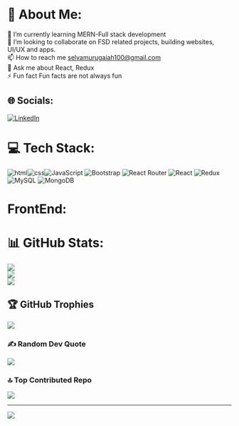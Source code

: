 # 💫 About Me:
🔭 I’m currently learning MERN-Full stack development<br>👯 I’m looking to collaborate on FSD related projects, building websites, UI/UX and apps.<br>📫 How to reach me selvamurugaiah100@gmail.com<br>💬 Ask me about React, Redux<br>⚡ Fun fact Fun facts are not always fun


## 🌐 Socials:
[![LinkedIn](https://img.shields.io/badge/LinkedIn-%230077B5.svg?logo=linkedin&logoColor=white)](https://linkedin.com/in/linkedin.com/in/selvam-m-434676258) 

# 💻 Tech Stack:
![html](https://cdn-icons-png.flaticon.com/128/1051/1051277.png)![css](https://www.flaticon.com/free-icon/css-3_732190)![JavaScript](https://img.shields.io/badge/javascript-%23323330.svg?style=for-the-badge&logo=javascript&logoColor=%23F7DF1E) ![Bootstrap](https://img.shields.io/badge/bootstrap-%23563D7C.svg?style=for-the-badge&logo=bootstrap&logoColor=white) ![React Router](https://img.shields.io/badge/React_Router-CA4245?style=for-the-badge&logo=react-router&logoColor=white) ![React](https://img.shields.io/badge/react-%2320232a.svg?style=for-the-badge&logo=react&logoColor=%2361DAFB) ![Redux](https://img.shields.io/badge/redux-%23593d88.svg?style=for-the-badge&logo=redux&logoColor=white) ![MySQL](https://img.shields.io/badge/mysql-%2300f.svg?style=for-the-badge&logo=mysql&logoColor=white) ![MongoDB](https://img.shields.io/badge/MongoDB-%234ea94b.svg?style=for-the-badge&logo=mongodb&logoColor=white)

# FrontEnd:
   
# 📊 GitHub Stats:
![](https://github-readme-stats.vercel.app/api?username=selvamurugaiah&theme=city_light&hide_border=true&include_all_commits=true&count_private=true)<br/>
![](https://github-readme-streak-stats.herokuapp.com/?user=selvamurugaiah&theme=city_light&hide_border=true)<br/>
![](https://github-readme-stats.vercel.app/api/top-langs/?username=selvamurugaiah&theme=city_light&hide_border=true&include_all_commits=true&count_private=true&layout=compact)

## 🏆 GitHub Trophies
![](https://github-profile-trophy.vercel.app/?username=selvamurugaiah&theme=radical&no-frame=false&no-bg=true&margin-w=4)

### ✍️ Random Dev Quote
![](https://quotes-github-readme.vercel.app/api?type=horizontal&theme=radical)

### 🔝 Top Contributed Repo
![](https://github-contributor-stats.vercel.app/api?username=selvamurugaiah&limit=5&theme=dark&combine_all_yearly_contributions=true)



---
[![](https://visitcount.itsvg.in/api?id=selvamurugaiah&icon=0&color=0)](https://visitcount.itsvg.in)

<!-- Proudly created with GPRM ( https://gprm.itsvg.in ) -->
